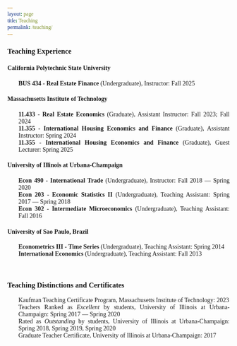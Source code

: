 ```yaml
---
layout: page
title: Teaching
permalink: /teaching/
---
```


<style>
   html * {
        font-family: Cambria,Georgia,serif; 
      }
   
   .button {
     border: none;
     color: white;
     padding: 8px 32px;
     text-align: center;
     text-decoration: none;
     display: inline-block;
     font-size: 16px;
     margin: 0px 0px;
     transition-duration: 0.4s;
     cursor: pointer;
}
   
 .button-1 {
  background-color: #FFFFFF;
  border: 0;
  border-radius: .5rem;
  box-sizing: border-box;
  color: #86152c;
  font-family: Cambria,Georgia,serif;
  font-size: .75rem;
  font-weight: 600;
  line-height: 1rem;
  padding: .2rem .75rem;
  text-align: center;
  text-decoration: none #D1D5DB solid;
  text-decoration-thickness: auto;
  box-shadow: 0 3px 9px 0 rgba(0, 0, 0, 0.1), 0 3px 6px 3px rgba(0, 0, 0, 0.06);
  transition-duration: 0.4s;
  margin: 0px 0px;
  cursor: pointer;
  user-select: none;
  -webkit-user-select: none;
  touch-action: manipulation;
}

.button-1:hover {
  /* background-color: rgb(87,117,153);*/
  background-color: rgb(134, 21, 44);
  color: white;
}

.button-1:focus {
  outline: 2px solid transparent;
  outline-offset: 2px;
}

.button-1:focus-visible {
  box-shadow: none;
}
   
 .collapse{
  display:none
}

.collapse.in{
    display:block
  }

tr.collapse.in{
  display:table-row
}

tbody.collapse.in{
  display:table-row-group
}

.collapsing{
  position:relative;
  height:0;
  overflow:hidden;
  -webkit-transition-property:height,visibility;
  -o-transition-property:height,visibility;
  transition-property:height,visibility;
  -webkit-transition-duration:.35s;
  -o-transition-duration:.35s;
  transition-duration:.35s;
  -webkit-transition-timing-function:ease;
  -o-transition-timing-function:ease;
  transition-timing-function:ease
}
   
 p.ex1 {
  padding-top: 0em;
  padding-bottom: 0em;
  padding-left: 25px;
  font-size:14px;
}
   
 a:link, a:visited {
  background-color: white;
  color: rgb(134, 21, 44);
  text-align: center;
  text-decoration: none;
}
   
a:hover {
   text-decoration:underline;
}
   
</style>

### Teaching Experience

#### California Polytechnic State University

<p class="ex1" align="justify"><b>BUS 434 - Real Estate Finance</b> (Undergraduate), Instructor: <font style="font-size:14px">Fall 2025</font></p>

#### Massachusetts Institute of Technology

<p class="ex1" align="justify"><b>11.433 - Real Estate Economics</b> (Graduate), Assistant Instructor: <font style="font-size:14px">Fall 2023; Fall 2024</font> <br>
<b>11.355 - International Housing Economics and Finance</b> (Graduate), Assistant Instructor: <font style="font-size:14px">Spring 2024</font> <br>
<b>11.355 - International Housing Economics and Finance</b> (Graduate), Guest Lecturer: <font style="font-size:14px">Spring 2025</font></p>


#### University of Illinois at Urbana-Champaign

<p class="ex1" align="justify"><b>Econ 490 - International Trade</b> (Undergraduate), Instructor: <font style="font-size:14px">Fall 2018 &mdash; Spring 2020</font> <br>
<b>Econ 203 - Economic Statistics II</b> (Undergraduate), Teaching Assistant: <font style="font-size:14px">Spring 2017 &mdash; Spring 2018</font> <br>
<b>Econ 302 - Intermediate Microeconomics</b> (Undergraduate), Teaching Assistant: <font style="font-size:14px">Fall 2016</font> </p>


#### University of Sao Paulo, Brazil
<p class="ex1" align="justify"><b>Econometrics III - Time Series</b> (Undergraduate), Teaching Assistant: <font style="font-size:14px">Spring 2014</font> <br>
<b>International Economics</b> (Undergraduate), Teaching Assistant: <font style="font-size:14px">Fall 2013</font> </p>

<br>

### Teaching Distinctions and Certificates
<p class="ex1" align="justify">Kaufman Teaching Certificate Program, Massachusetts Institute of Technology: <font style="font-size:14px">2023</font> <br>
Teachers Ranked as <em>Excellent</em> by students, University of Illinois at Urbana-Champaign: <font style="font-size:14px">Spring 2017 &mdash; Spring 2020</font> <br>
Rated as <em>Outstanding</em> by students, University of Illinois at Urbana-Champaign: <font style="font-size:14px">Spring 2018, Spring 2019, Spring 2020</font> <br>
Graduate Teacher Certificate, University of Illinois at Urbana-Champaign: <font style="font-size:14px">2017</font> </p>

